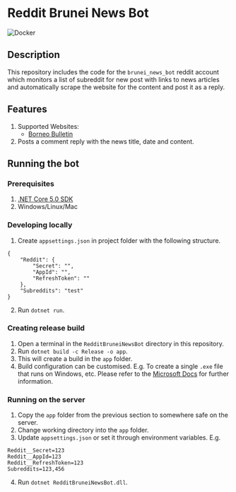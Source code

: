# Reddit Brunei News Bot

![Docker](https://github.com/dsychin/RedditBruneiNewsBot/workflows/Docker/badge.svg)

## Description

This repository includes the code for the `brunei_news_bot` reddit account which monitors a list of subreddit for new post with links to news articles and automatically scrape the website for the content and post it as a reply.

## Features

1. Supported Websites:
    - [Borneo Bulletin](https://www.borneobulletin.com.bn)
2. Posts a comment reply with the news title, date and content.

## Running the bot

### Prerequisites

1. [.NET Core 5.0 SDK](https://dotnet.microsoft.com/download)
2. Windows/Linux/Mac

### Developing locally

1. Create `appsettings.json` in project folder with the following structure.
```
{
    "Reddit": {
        "Secret": "",
        "AppId": "",
        "RefreshToken": ""
    },
    "Subreddits": "test"
}
```

2. Run `dotnet run`.

### Creating release build

1. Open a terminal in the `RedditBruneiNewsBot` directory in this repository.
2. Run `dotnet build -c Release -o app`.
3. This will create a build in the `app` folder.
4. Build configuration can be customised. E.g. To create a single `.exe` file that runs on Windows, etc.
Please refer to the [Microsoft Docs](https://docs.microsoft.com/en-us/dotnet/core/tools/dotnet-build) for further information.

### Running on the server

1. Copy the `app` folder from the previous section to somewhere safe on the server.
2. Change working directory into the `app` folder.
3. Update `appsettings.json` or set it through environment variables. E.g.
```
Reddit__Secret=123
Reddit__AppId=123
Reddit__RefreshToken=123
Subreddits=123,456
```
4. Run `dotnet RedditBruneiNewsBot.dll`.
